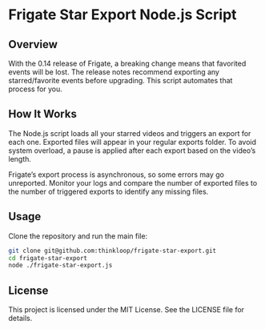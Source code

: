 # Frigate Star Export Node.js Script

## Overview

With the 0.14 release of Frigate, a breaking change means that favorited events will be lost. 
The release notes recommend exporting any starred/favorite events before upgrading. 
This script automates that process for you.

## How It Works
The Node.js script loads all your starred videos and triggers an export for each one. 
Exported files will appear in your regular exports folder. 
To avoid system overload, a pause is applied after each export based on the video’s length.

Frigate’s export process is asynchronous, so some errors may go unreported. 
Monitor your logs and compare the number of exported files to the number of triggered exports to identify any missing files. 

## Usage
Clone the repository and run the main file:

```bash
git clone git@github.com:thinkloop/frigate-star-export.git
cd frigate-star-export
node ./frigate-star-export.js
```

## License
This project is licensed under the MIT License. See the LICENSE file for details.